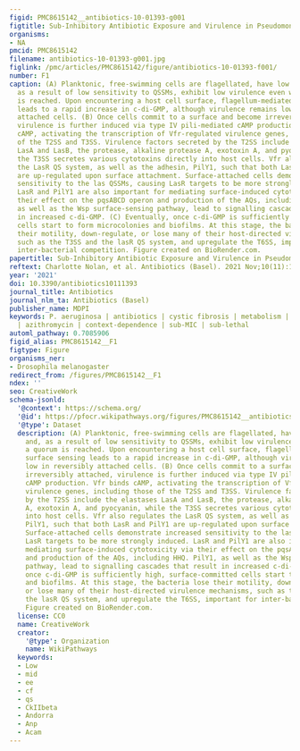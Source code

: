 ```yaml
---
figid: PMC8615142__antibiotics-10-01393-g001
figtitle: Sub-Inhibitory Antibiotic Exposure and Virulence in Pseudomonas aeruginosa
organisms:
- NA
pmcid: PMC8615142
filename: antibiotics-10-01393-g001.jpg
figlink: /pmc/articles/PMC8615142/figure/antibiotics-10-01393-f001/
number: F1
caption: (A) Planktonic, free-swimming cells are flagellated, have low c-di-GMP, and,
  as a result of low sensitivity to QSSMs, exhibit low virulence even when a quorum
  is reached. Upon encountering a host cell surface, flagellum-mediated surface sensing
  leads to a rapid increase in c-di-GMP, although virulence remains low in reversibly
  attached cells. (B) Once cells commit to a surface and become irreversibly attached,
  virulence is further induced via type IV pili-mediated cAMP production. Vfr binds
  cAMP, activating the transcription of Vfr-regulated virulence genes, including those
  of the T2SS and T3SS. Virulence factors secreted by the T2SS include the elastases
  LasA and LasB, the protease, alkaline protease A, exotoxin A, and pyocyanin, while
  the T3SS secretes various cytotoxins directly into host cells. Vfr also regulates
  the LasR QS system, as well as the adhesin, PilY1, such that both LasR and PilY1
  are up-regulated upon surface attachment. Surface-attached cells demonstrate increased
  sensitivity to the las QSSMs, causing LasR targets to be more strongly induced.
  LasR and PilY1 are also important for mediating surface-induced cytotoxicity via
  their effect on the pqsABCD operon and production of the AQs, including HHQ. PilY1,
  as well as the Wsp surface-sensing pathway, lead to signalling cascades that result
  in increased c-di-GMP. (C) Eventually, once c-di-GMP is sufficiently high, surface-committed
  cells start to form microcolonies and biofilms. At this stage, the bacteria lose
  their motility, down-regulate, or lose many of their host-directed virulence mechanisms,
  such as the T3SS and the lasR QS system, and upregulate the T6SS, important for
  inter-bacterial competition. Figure created on BioRender.com.
papertitle: Sub-Inhibitory Antibiotic Exposure and Virulence in Pseudomonas aeruginosa.
reftext: Charlotte Nolan, et al. Antibiotics (Basel). 2021 Nov;10(11):1393.
year: '2021'
doi: 10.3390/antibiotics10111393
journal_title: Antibiotics
journal_nlm_ta: Antibiotics (Basel)
publisher_name: MDPI
keywords: P. aeruginosa | antibiotics | cystic fibrosis | metabolism | virulence factors
  | azithromycin | context-dependence | sub-MIC | sub-lethal
automl_pathway: 0.7085906
figid_alias: PMC8615142__F1
figtype: Figure
organisms_ner:
- Drosophila melanogaster
redirect_from: /figures/PMC8615142__F1
ndex: ''
seo: CreativeWork
schema-jsonld:
  '@context': https://schema.org/
  '@id': https://pfocr.wikipathways.org/figures/PMC8615142__antibiotics-10-01393-g001.html
  '@type': Dataset
  description: (A) Planktonic, free-swimming cells are flagellated, have low c-di-GMP,
    and, as a result of low sensitivity to QSSMs, exhibit low virulence even when
    a quorum is reached. Upon encountering a host cell surface, flagellum-mediated
    surface sensing leads to a rapid increase in c-di-GMP, although virulence remains
    low in reversibly attached cells. (B) Once cells commit to a surface and become
    irreversibly attached, virulence is further induced via type IV pili-mediated
    cAMP production. Vfr binds cAMP, activating the transcription of Vfr-regulated
    virulence genes, including those of the T2SS and T3SS. Virulence factors secreted
    by the T2SS include the elastases LasA and LasB, the protease, alkaline protease
    A, exotoxin A, and pyocyanin, while the T3SS secretes various cytotoxins directly
    into host cells. Vfr also regulates the LasR QS system, as well as the adhesin,
    PilY1, such that both LasR and PilY1 are up-regulated upon surface attachment.
    Surface-attached cells demonstrate increased sensitivity to the las QSSMs, causing
    LasR targets to be more strongly induced. LasR and PilY1 are also important for
    mediating surface-induced cytotoxicity via their effect on the pqsABCD operon
    and production of the AQs, including HHQ. PilY1, as well as the Wsp surface-sensing
    pathway, lead to signalling cascades that result in increased c-di-GMP. (C) Eventually,
    once c-di-GMP is sufficiently high, surface-committed cells start to form microcolonies
    and biofilms. At this stage, the bacteria lose their motility, down-regulate,
    or lose many of their host-directed virulence mechanisms, such as the T3SS and
    the lasR QS system, and upregulate the T6SS, important for inter-bacterial competition.
    Figure created on BioRender.com.
  license: CC0
  name: CreativeWork
  creator:
    '@type': Organization
    name: WikiPathways
  keywords:
  - Low
  - mid
  - ee
  - cf
  - qs
  - CkIIbeta
  - Andorra
  - Anp
  - Acam
---
```

